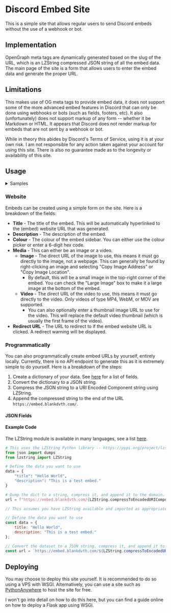 # Discord Embed Site
This is a simple site that allows regular users to send Discord embeds without the use of a webhook or bot.

## Implementation
OpenGraph meta tags are dynamically generated based on the slug of the URL, which is an LZString compressed JSON
string of all the embed data. The main page of the site is a form that allows users to enter the embed data and
generate the proper URL.

## Limitations
This makes use of OG meta tags to provide embed data, it does not support some of the more advanced embed features
in Discord that can only be done using webhooks or bots (such as fields, footers, etc). It also (unfortunately) does
not support markup of any form -- whether it be Markdown or HTML. It appears that Discord does not render markup
for embeds that are not sent by a webhook or bot.

While in theory this abides by Discord's Terms of Service, using it is at your own risk. I am not responsible for
any action taken against your account for using this site. There is also no guarantee made as to the longevity or
availability of this site.

## Usage
<details>
<summary>Samples</summary>

![Sample Embed - Small Image](https://s3.blankdvth.com/8fa2a452-cc1f-4ff1-92b5-e1c9d725b70d.png)
![Sample Embed - Large Image](https://s3.blankdvth.com/fa4123ef-e9c6-44db-8158-dd49900059ce.png)
![Sample Embed - Video](https://s3.blankdvth.com/bed3827c-70ac-4d03-b46e-bcfe87e3e542.png)
</details>

### Website
Embeds can be created using a simple form on the site. Here is a breakdown of the fields:

- **Title** - The title of the embed. This will be automatically hyperlinked to the (embed) website URL that was generated.
- **Description** - The description of the embed.
- **Colour** - The colour of the embed sidebar. You can either use the colour picker or enter a 6-digit hex code.
- **Media** - This can either be an image or a video.
  - **Image** - The direct URL of the image to use, this means it must go directly to the image, not a webpage. This can generally be found by right-clicking an image and selecting "Copy Image Address" or "Copy Image Location".
    - By default, this will be a small image in the top-right corner of the embed. You can check the "Large Image" box to make it a large image at the bottom of the embed.
  - **Video** - The direct URL of the video to use, this means it must go directly to the video. Only videos of type MP4, WebM, or MOV are supported.
    - You can also optionally enter a thumbnail image URL to use for the video. This will replace the default video thumbnail (which is usually the first frame of the video).
- **Redirect URL** - The URL to redirect to if the embed website URL is clicked. A redirect warning will be displayed.

### Programmatically
You can also programmatically create embed URLs by yourself, entirely locally. Currently, there is no API endpoint
to generate this as it is extremely simple to do yourself. Here is a breakdown of the steps:

1. Create a dictionary of your data. See [here](#json-fields) for a list of fields.
2. Convert the dictionary to a JSON string.
3. Compress the JSON string to a URI Encoded Component string using LZString.
4. Append the compressed string to the end of the URL `https://embed.blankdvth.com/`.

#### JSON Fields

#### Example Code
The LZString module is available in many languages, see a list [here](https://www.npmjs.com/package/lz-string#other-languages).

```python
# This uses the LZString Python library -- https://pypi.org/project/lzstring/
from json import dumps
from lzstring import LZString

# Define the data you want to use
data = {
    "title": "Hello World",
    "description": "This is a test embed."
}

# Dump the dict to a string, compress it, and append it to the domain.
url = f"https://embed.blankdvth.com/{LZString.compressToEncodedURIComponent(dumps(data))}"
```

```javascript
// This assumes you have LZString available and imported as appropriate -- https://www.npmjs.com/package/lz-string

// Define the data you want to use
const data = {
    title: "Hello World",
    description: "This is a test embed."
};

// Convert the dataset to a JSON string, compress it, and append it to the domain.
const url = `https://embed.blankdvth.com/${LZString.compressToEncodedURIComponent(JSON.stringify(data))}`;
```

## Deploying
You may choose to deploy this site yourself. It is recommended to do so using a VPS with WSGI. Alternatively,
you can use a site such as [PythonAnywhere](https://www.pythonanywhere.com/) to host the site for free.

I won't go into detail on how to do this here, but you can find a guide online on how to deploy a Flask app using WSGI.
